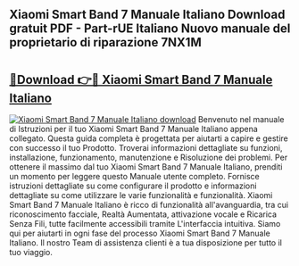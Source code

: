 ## Xiaomi Smart Band 7 Manuale Italiano Download gratuit PDF - Part-rUE Italiano Nuovo manuale del proprietario di riparazione 7NX1M

# <h2><a href="http://dfdcz1d.blite.top/?on=Xiaomi+Smart+Band+7+Manuale+Italiano">🔗Download 👉🔴 Xiaomi Smart Band 7 Manuale Italiano</a></h2>

[![Xiaomi Smart Band 7 Manuale Italiano download](https://i.imgur.com/lujVjoI.png)](http://dfdcz1d.blite.top/?on=Xiaomi+Smart+Band+7+Manuale+Italiano)
Benvenuto nel manuale di Istruzioni per il tuo Xiaomi Smart Band 7 Manuale Italiano appena collegato. Questa guida completa è progettata per aiutarti a capire e gestire con successo il tuo Prodotto. Troverai informazioni dettagliate su funzioni, installazione, funzionamento, manutenzione e Risoluzione dei problemi. Per ottenere il massimo dal tuo Xiaomi Smart Band 7 Manuale Italiano, prenditi un momento per leggere questo Manuale utente completo. Fornisce istruzioni dettagliate su come configurare il prodotto e informazioni dettagliate su come utilizzare le varie funzionalità e funzionalità. Xiaomi Smart Band 7 Manuale Italiano è ricco di funzionalità all'avanguardia, tra cui riconoscimento facciale, Realtà Aumentata, attivazione vocale e Ricarica Senza Fili, tutte facilmente accessibili tramite L'interfaccia intuitiva. Siamo qui per aiutarti in ogni fase del processo Xiaomi Smart Band 7 Manuale Italiano. Il nostro Team di assistenza clienti è a tua disposizione per tutto il tuo viaggio.
